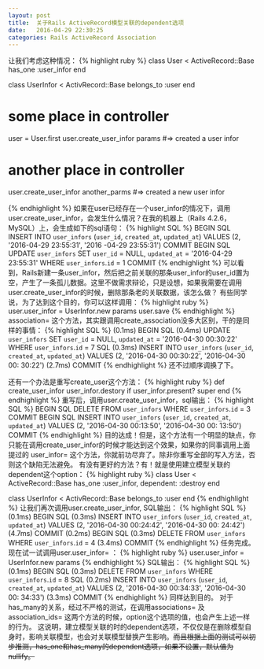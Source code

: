 ```yaml
---
layout: post
title:  关于Rails ActiveRecord模型关联的dependent选项
date:   2016-04-29 22:30:25
categories: Rails ActiveRecord Association
---
```


让我们考虑这种情况：
{% highlight ruby %}
  class User < ActiveRecord::Base
    has_one :user_infor
  end

  class UserInfor < ActivRecord::Base
    belongs_to :user
  end

  # some place in controller
  user = User.first
  user.create_user_infor params #=> created a user infor

  # another place in controller
  user.create_user_infor another_parms #=> created a new user infor

{% endhighlight %}
如果在user已经存在一个user_infor的情况下，调用user.create_user_infor，会发生什么情况？在我的机器上（Rails 4.2.6， MySQL）上，会生成如下的sql语句：
{% highlight SQL %}
   BEGIN
  SQL INSERT INTO `user_infors` (`user_id`, `created_at`, `updated_at`) VALUES (2, '2016-04-29 23:55:31', '2016
-04-29 23:55:31')
   COMMIT
   BEGIN
  SQL UPDATE `user_infors` SET `user_id` = NULL, `updated_at` = '2016-04-29 23:55:31' WHERE `user_infors`.`id` = 1
   COMMIT
{% endhighlight %}
可以看到，Rails新建一条user_infor，然后把之前关联的那条user_infor的user_id置为空，产生了一条孤儿数据。这里不做需求辩论，只是设想，如果我需要在调用user.create_user_infor的时候，删除那条老的关联数据，该怎么做？
有些同学说，为了达到这个目的，你可以这样调用：
{% highlight ruby %}
  user.user_infor = UserInfor.new params
  user.save
{% endhighlight %}
association= 这个方法，其实跟调用create_association没多大区别，干的是同样的事情：
{% highlight SQL %}
   (0.1ms)  BEGIN
  SQL (0.4ms)  UPDATE `user_infors` SET `user_id` = NULL, `updated_at` = '2016-04-30 00:30:22' WHERE `user_infors`.`id` = 7
  SQL (0.3ms)  INSERT INTO `user_infors` (`user_id`, `created_at`, `updated_at`) VALUES (2, '2016-04-30 00:30:22', '2016-04-30 00:
30:22')
   (2.7ms)  COMMIT
{% endhighlight %}
还不过顺序调换了下。

还有一个办法是重写create_user这个方法：
{% highlight ruby %}
  def create_user_infor
    user_infor.destory if user_infor.present?
    super
  end
{% endhighlight %}
重写后，调用user.create_user_infor，sql输出：
{% highlight SQL %}
   BEGIN
  SQL DELETE FROM `user_infors` WHERE `user_infors`.`id` = 3
   COMMIT
   BEGIN
  SQL INSERT INTO `user_infors` (`user_id`, `created_at`, `updated_at`) VALUES (2, '2016-04-30 00:13:50', '2016-04-30 00:
13:50')
   COMMIT
{% endhighlight %}
目的达成！但是，这个方法有一个明显的缺点，你只能在调用create_user_infor的时候才能达到这个效果，如果你的同事调用上面提过的 user_infor= 这个方法，你就前功尽弃了。除非你重写全部的写入方法，否则这个缺陷无法避免。
有没有更好的方法？有！就是使用建立模型关联的dependent这个option：
{% highlight ruby %}
  class User < ActiveRecord::Base
    has_one :user_infor, dependent: :destroy
  end

  class UserInfor < ActivRecord::Base
    belongs_to :user
  end
{% endhighlight %}
让我们再次调用user.create_user_infor, SQL输出：
{% highlight SQL %}
   (0.1ms)  BEGIN
  SQL (0.3ms)  INSERT INTO `user_infors` (`user_id`, `created_at`, `updated_at`) VALUES (2, '2016-04-30 00:24:42', '2016-04-30 00:
24:42')
   (4.7ms)  COMMIT
   (0.2ms)  BEGIN
  SQL (0.3ms)  DELETE FROM `user_infors` WHERE `user_infors`.`id` = 4
   (3.4ms)  COMMIT
{% endhighlight %}
任务完成。现在试一试调用user.user_infor= ：
{% highlight ruby %}
  user.user_infor = UserInfor.new params
{% endhighlight %}
SQL输出：
{% highlight SQL %}
   (0.1ms)  BEGIN
  SQL (0.3ms)  DELETE FROM `user_infors` WHERE `user_infors`.`id` = 8
  SQL (0.2ms)  INSERT INTO `user_infors` (`user_id`, `created_at`, `updated_at`) VALUES (2, '2016-04-30 00:34:33', '2016-04-30 00:
34:33')
   (3.3ms)  COMMIT
{% endhighlight %}
同样达到目的。
对于has_many的关系，经过不严格的测试，在调用associations= 及 association_ids= 这两个方法的时候，option这个选项的值，也会产生上述一样的行为。
这说明，建立模型关联的时的dependent选项，不仅仅是在删除模型自身时，影响关联模型，也会对关联模型替换产生影响。~~而且根据上面的测试可以初步推测，has_one和has_many的dependent选项，如果不设置，默认值为nullify。~~